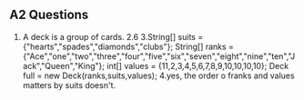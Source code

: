 A2 Questions
------------------------------
1. A deck is a group of cards.
2.6
3.String[] suits = {"hearts","spades","diamonds","clubs"};
		String[] ranks = {"Ace","one","two","three","four","five","six","seven","eight","nine","ten","Jack","Queen","King"};
		int[] values = {11,2,3,4,5,6,7,8,9,10,10,10,10};
		Deck full = new Deck(ranks,suits,values);
4.yes, the order o franks and values matters by suits doesn't.

		